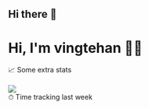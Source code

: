 ## Hi there 👋

# Hi, I'm vingtehan 👋🏻

  <summary>
    📈 Some extra stats
  </summary>
  <br/>
  <img src="https://github-profile-trophy.vercel.app/api/?username=vingtehan&column=4&theme=flat&margin-w=18&margin-h=15"/>

  <summary>
    ⏱ Time tracking last week
  </summary>
  <br/>
